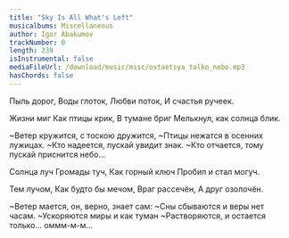 ```yaml
---
title: "Sky Is All What's Left"
musicalbums: Miscellaneous
author: Igor Abakumov
trackNumber: 0
length: 239
isInstrumental: false
mediaFileUrl: /download/music/misc/ostaetsya_tolko_nebo.mp3
hasChords: false
---
```


Пыль дорог,
Воды глоток,
Любви поток,
И счастья ручеек.

Жизни миг
Как птицы крик,
В тумане бриг
Мелькнул, как солнца блик.

~Ветер кружится, с тоскою дружится,
~Птицы нежатся в осенних лужицах.
~Кто надеется, пускай увидит знак.
~Кто отчается, тому пускай приснится небо…

Солнца луч
Громады туч,
Как горный ключ
Пробил и стал могуч.

Тем лучом,
Как будто бы мечом,
Враг рассечён,
А друг озолочён.

~Ветер мается, он, верно, знает сам:
~Сны сбываются и веры нет часам.
~Ускоряются миры и как туман
~Растворяются, и остается только… оммм-м-м…

